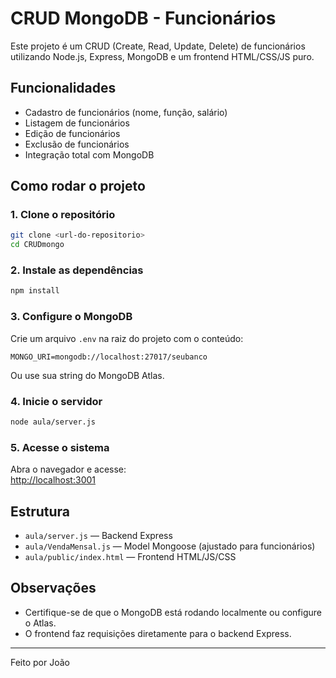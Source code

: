 # CRUD MongoDB - Funcionários

Este projeto é um CRUD (Create, Read, Update, Delete) de funcionários utilizando Node.js, Express, MongoDB e um frontend HTML/CSS/JS puro.

## Funcionalidades

- Cadastro de funcionários (nome, função, salário)
- Listagem de funcionários
- Edição de funcionários
- Exclusão de funcionários
- Integração total com MongoDB

## Como rodar o projeto

### 1. Clone o repositório

```bash
git clone <url-do-repositorio>
cd CRUDmongo
```

### 2. Instale as dependências

```bash
npm install
```

### 3. Configure o MongoDB

Crie um arquivo `.env` na raiz do projeto com o conteúdo:

```
MONGO_URI=mongodb://localhost:27017/seubanco
```
Ou use sua string do MongoDB Atlas.

### 4. Inicie o servidor

```bash
node aula/server.js
```

### 5. Acesse o sistema

Abra o navegador e acesse:  
[http://localhost:3001](http://localhost:3001)

## Estrutura

- `aula/server.js` — Backend Express
- `aula/VendaMensal.js` — Model Mongoose (ajustado para funcionários)
- `aula/public/index.html` — Frontend HTML/JS/CSS

## Observações

- Certifique-se de que o MongoDB está rodando localmente ou configure o Atlas.
- O frontend faz requisições diretamente para o backend Express.

---

Feito por João
